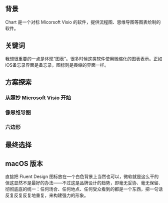 ## 背景
Chart 是一个对标 Micorsoft Visio 的软件，提供流程图、思维导图等图表绘制的软件。

## 关键词
我想很重要的一点是体现“图表”。很多时候这类软件使用微缩化的图表表示。正如iOS备忘录界面是备忘录，图标则是畏缩的界面一样。

## 方案探索
### 从照抄 Microsoft Visio 开始
### 像思维导图
### 六边形

## 最终选择

## macOS 版本
直接把 Fluent Design 图标放在一个白色背景上当然也可以，微软就是这么干的
但这显然不是最好的办法——不过这是品牌设计的趋势，即毫无妥协、毫无保留、彻彻底底的统一：任何场合、任何地点、任何受众看到的都是一个东西，把一句话反复反复反复地重复，来构建强力的形象。

